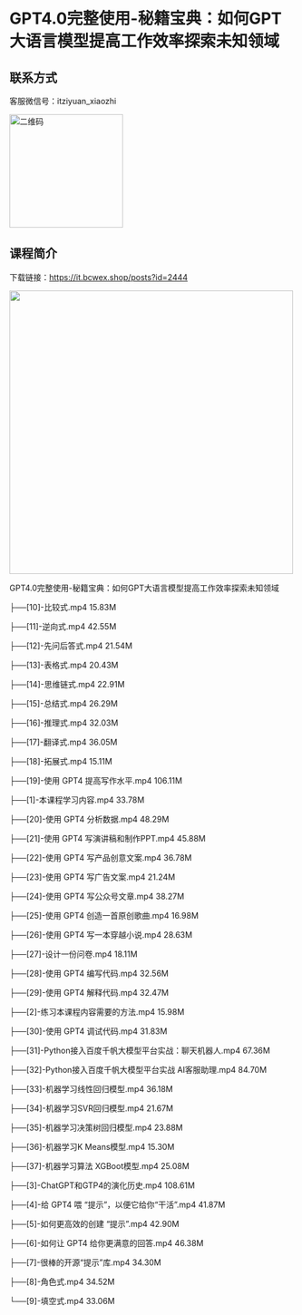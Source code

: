 # GPT4.0完整使用-秘籍宝典：如何GPT大语言模型提高工作效率探索未知领域

## 联系方式

客服微信号：itziyuan_xiaozhi

<img src="https://ziyuanyun.oss-cn-guangzhou.aliyuncs.com/common/20240614073449/666b82192834a.jpg" width="200" height="200" alt="二维码">

## 课程简介

下载链接：https://it.bcwex.shop/posts?id=2444

<img src="https://ziyuanyun.oss-cn-guangzhou.aliyuncs.com/yun/20240515183959/664490ffc342c.jpg" width="500" alt="">

  GPT4.0完整使用-秘籍宝典：如何GPT大语言模型提高工作效率探索未知领域



 ├──[10]-比较式.mp4 15.83M

 ├──[11]-逆向式.mp4 42.55M

 ├──[12]-先问后答式.mp4 21.54M

 ├──[13]-表格式.mp4 20.43M

 ├──[14]-思维链式.mp4 22.91M

 ├──[15]-总结式.mp4 26.29M

 ├──[16]-推理式.mp4 32.03M

 ├──[17]-翻译式.mp4 36.05M

 ├──[18]-拓展式.mp4 15.11M

 ├──[19]-使用 GPT4 提高写作水平.mp4 106.11M

 ├──[1]-本课程学习内容.mp4 33.78M

 ├──[20]-使用 GPT4 分析数据.mp4 48.29M

 ├──[21]-使用 GPT4 写演讲稿和制作PPT.mp4 45.88M

 ├──[22]-使用 GPT4 写产品创意文案.mp4 36.78M

 ├──[23]-使用 GPT4 写广告文案.mp4 21.24M

 ├──[24]-使用 GPT4 写公众号文章.mp4 38.27M

 ├──[25]-使用 GPT4 创造一首原创歌曲.mp4 16.98M

 ├──[26]-使用 GPT4 写一本穿越小说.mp4 28.63M

 ├──[27]-设计一份问卷.mp4 18.11M

 ├──[28]-使用 GPT4 编写代码.mp4 32.56M

 ├──[29]-使用 GPT4 解释代码.mp4 32.47M

 ├──[2]-练习本课程内容需要的方法.mp4 15.98M

 ├──[30]-使用 GPT4 调试代码.mp4 31.83M

 ├──[31]-Python接入百度千帆大模型平台实战：聊天机器人.mp4 67.36M

 ├──[32]-Python接入百度千帆大模型平台实战 AI客服助理.mp4 84.70M

 ├──[33]-机器学习线性回归模型.mp4 36.18M

 ├──[34]-机器学习SVR回归模型.mp4 21.67M

 ├──[35]-机器学习决策树回归模型.mp4 23.88M

 ├──[36]-机器学习K Means模型.mp4 15.30M

 ├──[37]-机器学习算法 XGBoot模型.mp4 25.08M

 ├──[3]-ChatGPT和GTP4的演化历史.mp4 108.61M

 ├──[4]-给 GPT4 喂 “提示”，以便它给你“干活”.mp4 41.87M

 ├──[5]-如何更高效的创建 “提示”.mp4 42.90M

 ├──[6]-如何让 GPT4 给你更满意的回答.mp4 46.38M

 ├──[7]-很棒的开源“提示”库.mp4 34.30M

 ├──[8]-角色式.mp4 34.52M

 └──[9]-填空式.mp4 33.06M

  